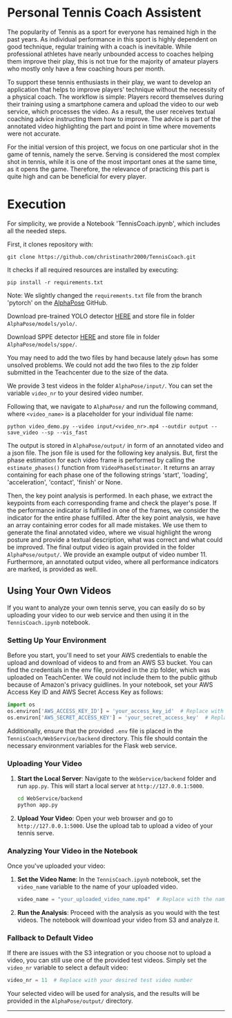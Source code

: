 # Personal Tennis Coach Assistent

The popularity of Tennis as a sport for everyone has remained high in the past years. As individual performance in this sport is highly dependent on good technique, regular training with a coach is inevitable. While professional athletes have nearly unbounded access to coaches helping them improve their play, this is not true for the majority of amateur players who mostly only have a few coaching hours per month.

To support these tennis enthusiasts in their play, we want to develop an application that helps to improve players' technique without the necessity of a physical coach. The workflow is simple: Players record themselves during their training using a smartphone camera and upload the video to our web service, which processes the video. As a result, the user receives textual coaching advice instructing them how to improve. The advice is part of the annotated video highlighting the part and point in time where movements were not accurate.

For the initial version of this project, we focus on one particular shot in the game of tennis, namely the serve. Serving is considered the most complex shot in tennis, while it is one of the most important ones at the same time, as it opens the game. Therefore, the relevance of practicing this part is quite high and can be beneficial for every player.


# Execution
For simplicity, we provide a Notebook 'TennisCoach.ipynb', which includes all the needed steps. 

First, it clones repository with:

```
git clone https://github.com/christinathr2000/TennisCoach.git
```

It checks if all required resources are installed by executing:

```
pip install -r requirements.txt
```

Note: We slightly changed the ```requirements.txt``` file from the branch 'pytorch' on the [AlphaPose](https://github.com/MVIG-SJTU/AlphaPose) GitHub. 


Download pre-trained YOLO detector [HERE](https://drive.google.com/file/d/1D47msNOOiJKvPOXlnpyzdKA3k6E97NTC/view) and store file in folder ```AlphaPose/models/yolo/```.

Download SPPE detector [HERE](https://drive.google.com/file/d/1OPORTWB2cwd5YTVBX-NE8fsauZJWsrtW/view) and store file in folder ```AlphaPose/models/sppe/```.

You may need to add the two files by hand because lately ```gdown``` has some unsolved problems. We could not add the two files to the zip folder submitted in the Teachcenter
due to the size of the data.

We provide 3 test videos in the folder ```AlphaPose/input/```. You can set the variable ```video_nr``` to your desired video number.

Following that, we navigate to ```AlphaPose/``` and run the following command, where ```<video_name>``` is a placeholder for your individual file name:

```
python video_demo.py --video input/<video_nr>.mp4 --outdir output --save_video --sp --vis_fast
```

The output is stored in ```AlphaPose/output/``` in form of an annotated video and a json file. The json file is used for the following key analysis.
But, first the phase estimation for each video frame is performed by calling the ```estimate_phases()``` function from ```VideoPhaseEstimator```. It
returns an array containing for each phase one of the following strings 'start', 'loading', 'acceleration', 'contact', 'finish' or None.

Then, the key point analysis is performed. In each phase, we extract the keypoints from each corresponding frame and check the player's pose. If
the performance indicator is fulfilled in one of the frames, we consider the indicator for the entire phase fulfilled. After the key point analysis,
we have an array containing error codes for all made mistakes. We use them to generate the final annotated video, where we visual highlight the 
wrong posture and provide a textual description, what was correct and what could be improved. The final output video is again provided in the folder 
 ```AlphaPose/output/```. We provide an example output of video number 11. Furthermore, an annotated output video, where all performance indicators
 are marked, is provided as well.
 
## Using Your Own Videos

If you want to analyze your own tennis serve, you can easily do so by uploading your video to our web service and then using it in the `TennisCoach.ipynb` notebook.

### Setting Up Your Environment

Before you start, you'll need to set your AWS credentials to enable the upload and download of videos to and from an AWS S3 bucket. You can find the credentials in the env file, provided in the zip folder, which was uploaded on TeachCenter. We could not include them to the public github because of Amazon's privacy guidlines. In your notebook, set your AWS Access Key ID and AWS Secret Access Key as follows:

```python
import os
os.environ['AWS_ACCESS_KEY_ID'] = 'your_access_key_id'  # Replace with your actual access key ID
os.environ['AWS_SECRET_ACCESS_KEY'] = 'your_secret_access_key'  # Replace with your actual secret access key
```

Additionally, ensure that the provided `.env` file is placed in the `TennisCoach/WebService/backend` directory. This file should contain the necessary environment variables for the Flask web service.

### Uploading Your Video

1. **Start the Local Server**: Navigate to the `WebService/backend` folder and run `app.py`. This will start a local server at `http://127.0.0.1:5000`.

    ```bash
    cd WebService/backend
    python app.py
    ```

2. **Upload Your Video**: Open your web browser and go to `http://127.0.0.1:5000`. Use the upload tab to upload a video of your tennis serve.

### Analyzing Your Video in the Notebook

Once you've uploaded your video:

1. **Set the Video Name**: In the `TennisCoach.ipynb` notebook, set the `video_name` variable to the name of your uploaded video. 

    ```python
    video_name = "your_uploaded_video_name.mp4"  # Replace with the name of your uploaded video
    ```

2. **Run the Analysis**: Proceed with the analysis as you would with the test videos. The notebook will download your video from S3 and analyze it.

### Fallback to Default Video

If there are issues with the S3 integration or you choose not to upload a video, you can still use one of the provided test videos. Simply set the `video_nr` variable to select a default video:

```python
video_nr = 11  # Replace with your desired test video number
```

Your selected video will be used for analysis, and the results will be provided in the `AlphaPose/output/` directory.

---
